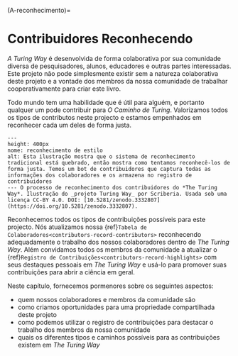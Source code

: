 (A-reconhecimento)=
# Contribuidores Reconhecendo

_A Turing Way_ é desenvolvida de forma colaborativa por sua comunidade diversa de pesquisadores, alunos, educadores e outras partes interessadas. Este projeto não pode simplesmente existir sem a natureza colaborativa deste projeto e a vontade dos membros da nossa comunidade de trabalhar cooperativamente para criar este livro.

Todo mundo tem uma habilidade que é útil para alguém, e portanto qualquer um pode contribuir para _O Caminho de Turing_. Valorizamos todos os tipos de contributos neste projecto e estamos empenhados em reconhecer cada um deles de forma justa.

```{figure} ../figures/theturingway-acknowledgement.*
---
height: 400px
nome: reconhecimento de estilo
alt: Esta ilustração mostra que o sistema de reconhecimento tradicional está quebrado, então mostra como tentamos reconhecê-los de forma justa. Temos um bot de contribuidores que captura todas as informações dos colaboradores e os armazena no registro de contribuidores
--- O processo de reconhecimento dos contribuidores do *The Turing Way*. Ilustração do _projeto Turing Way_ por Scriberia. Usada sob uma licença CC-BY 4.0. DOI: [10.5281/zenodo.3332807](https://doi.org/10.5281/zenodo.3332807).
```

Reconhecemos todos os tipos de contribuições possíveis para este projecto. Nós atualizamos nossa {ref}`Tabela de Colaboradores<contributors-record-contributors>` reconhecendo adequadamente o trabalho dos nossos colaboradores dentro de _The Turing Way_. Além convidamos todos os membros da comunidade a atualizar o {ref}`Registro de Contribuições<contributors-record-highlights>` com seus destaques pessoais em _The Turing Way_ e usá-lo para promover suas contribuições para abrir a ciência em geral.

Neste capítulo, fornecemos pormenores sobre os seguintes aspectos:
- quem nossos colaboradores e membros da comunidade são
- como criamos oportunidades para uma propriedade compartilhada deste projeto
- como podemos utilizar o registro de contribuições para destacar o trabalho dos membros da nossa comunidade
- quais os diferentes tipos e caminhos possíveis para as contribuições existem em _The Turing Way_
